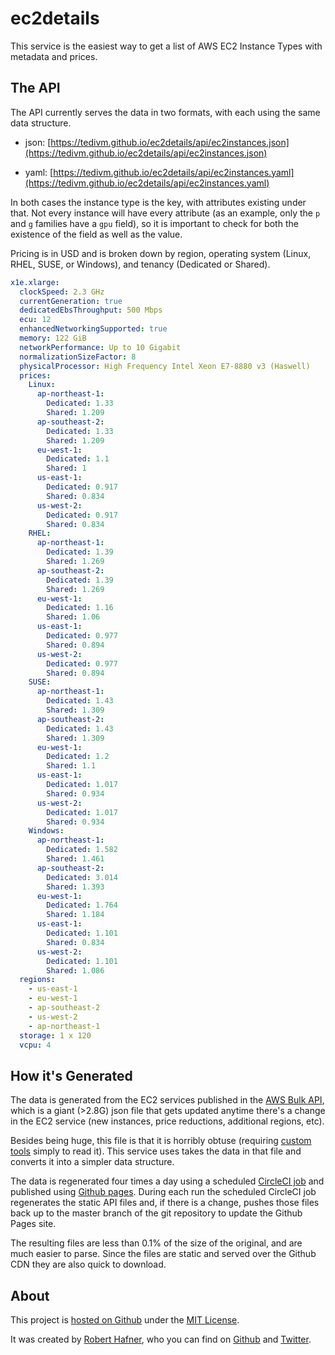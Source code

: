 # ec2details

This service is the easiest way to get a list of AWS EC2 Instance Types with metadata and prices.

## The API

The API currently serves the data in two formats, with each using the same data structure.

- json: [https://tedivm.github.io/ec2details/api/ec2instances.json](https://tedivm.github.io/ec2details/api/ec2instances.json)

- yaml: [https://tedivm.github.io/ec2details/api/ec2instances.yaml](https://tedivm.github.io/ec2details/api/ec2instances.yaml)

In both cases the instance type is the key, with attributes existing under that. Not every instance will have every attribute (as an example, only the `p` and `g` families have a `gpu` field), so it is important to check for both the existence of the field as well as the value.

Pricing is in USD and is broken down by region, operating system (Linux, RHEL, SUSE, or Windows), and tenancy (Dedicated or Shared).

```yaml
x1e.xlarge:
  clockSpeed: 2.3 GHz
  currentGeneration: true
  dedicatedEbsThroughput: 500 Mbps
  ecu: 12
  enhancedNetworkingSupported: true
  memory: 122 GiB
  networkPerformance: Up to 10 Gigabit
  normalizationSizeFactor: 8
  physicalProcessor: High Frequency Intel Xeon E7-8880 v3 (Haswell)
  prices:
    Linux:
      ap-northeast-1:
        Dedicated: 1.33
        Shared: 1.209
      ap-southeast-2:
        Dedicated: 1.33
        Shared: 1.209
      eu-west-1:
        Dedicated: 1.1
        Shared: 1
      us-east-1:
        Dedicated: 0.917
        Shared: 0.834
      us-west-2:
        Dedicated: 0.917
        Shared: 0.834
    RHEL:
      ap-northeast-1:
        Dedicated: 1.39
        Shared: 1.269
      ap-southeast-2:
        Dedicated: 1.39
        Shared: 1.269
      eu-west-1:
        Dedicated: 1.16
        Shared: 1.06
      us-east-1:
        Dedicated: 0.977
        Shared: 0.894
      us-west-2:
        Dedicated: 0.977
        Shared: 0.894
    SUSE:
      ap-northeast-1:
        Dedicated: 1.43
        Shared: 1.309
      ap-southeast-2:
        Dedicated: 1.43
        Shared: 1.309
      eu-west-1:
        Dedicated: 1.2
        Shared: 1.1
      us-east-1:
        Dedicated: 1.017
        Shared: 0.934
      us-west-2:
        Dedicated: 1.017
        Shared: 0.934
    Windows:
      ap-northeast-1:
        Dedicated: 1.582
        Shared: 1.461
      ap-southeast-2:
        Dedicated: 3.014
        Shared: 1.393
      eu-west-1:
        Dedicated: 1.764
        Shared: 1.184
      us-east-1:
        Dedicated: 1.101
        Shared: 0.834
      us-west-2:
        Dedicated: 1.101
        Shared: 1.086
  regions:
    - us-east-1
    - eu-west-1
    - ap-southeast-2
    - us-west-2
    - ap-northeast-1
  storage: 1 x 120
  vcpu: 4
```


## How it's Generated

The data is generated from the EC2 services published in the [AWS Bulk API](https://docs.aws.amazon.com/awsaccountbilling/latest/aboutv2/using-ppslong.html), which is a giant (>2.8G) json file that gets updated anytime there's a change in the EC2 service (new instances, price reductions, additional regions, etc).

Besides being huge, this file is that it is horribly obtuse (requiring [custom tools](http://blog.tedivm.com/open-source/2017/05/introducing-jsonsmash-work-with-large-json-files-easily/) simply to read it). This service uses takes the data in that file and converts it into a simpler data structure.

The data is regenerated four times a day using a scheduled [CircleCI job](https://circleci.com/gh/tedivm/ec2details) and published using [Github pages](https://tedivm.github.io/ec2details/). During each run the scheduled CircleCI job regenerates the static API files and, if there is a change, pushes those files back up to the master branch of the git repository to update the Github Pages site.

The resulting files are less than 0.1% of the size of the original, and are much easier to parse. Since the files are static and served over the Github CDN they are also quick to download.


## About

This project is [hosted on Github](https://github.com/tedivm/ec2details) under the [MIT License](https://github.com/tedivm/ec2details/blob/master/LICENSE).

It was created by [Robert Hafner](https://blog.tedivm.com/), who you can find on [Github](https://github.com/tedivm) and [Twitter](https://twitter.com/tedivm).


<script defer data-domain="tedivm.github.io/ec2details" src="https://plausible.io/js/plausible.js"></script>
